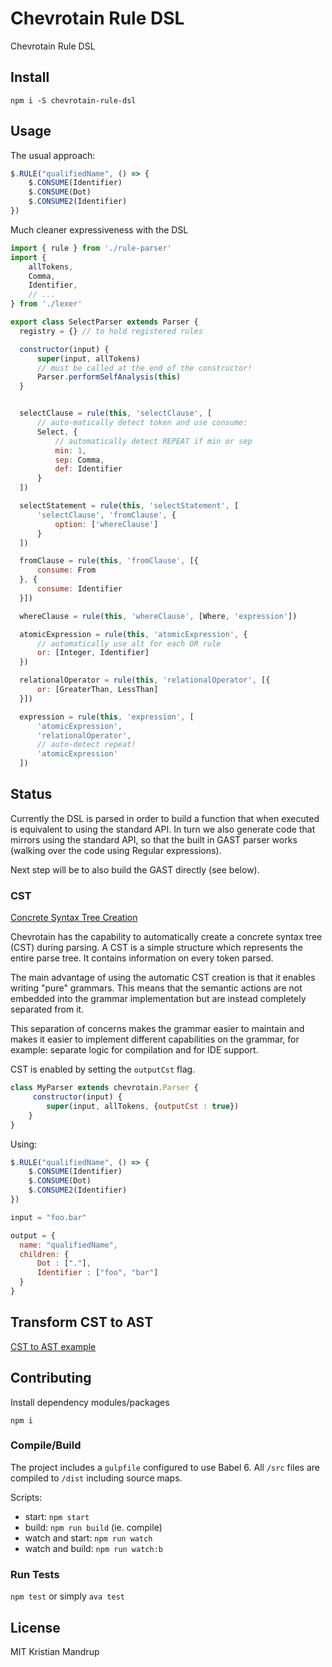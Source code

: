 # Chevrotain Rule DSL

Chevrotain Rule DSL

## Install

`npm i -S chevrotain-rule-dsl`

## Usage

The usual approach:

```js
$.RULE("qualifiedName", () => {
    $.CONSUME(Identifier)
    $.CONSUME(Dot)
    $.CONSUME2(Identifier)
})
```

Much cleaner expressiveness with the DSL

```js
import { rule } from './rule-parser'
import {
    allTokens,
    Comma,
    Identifier,
    // ...
} from './lexer'

export class SelectParser extends Parser {
  registry = {} // to hold registered rules

  constructor(input) {
      super(input, allTokens)
      // must be called at the end of the constructor!
      Parser.performSelfAnalysis(this)
  }


  selectClause = rule(this, 'selectClause', [
      // auto-matically detect token and use consume:
      Select, {
          // automatically detect REPEAT if min or sep
          min: 1,
          sep: Comma,
          def: Identifier
      }
  ])

  selectStatement = rule(this, 'selectStatement', [
      'selectClause', 'fromClause', {
          option: ['whereClause']
      }
  ])

  fromClause = rule(this, 'fromClause', [{
      consume: From
  }, {
      consume: Identifier
  }])

  whereClause = rule(this, 'whereClause', [Where, 'expression'])

  atomicExpression = rule(this, 'atomicExpression', {
      // automatically use alt for each OR rule
      or: [Integer, Identifier]
  })

  relationalOperator = rule(this, 'relationalOperator', [{
      or: [GreaterThan, LessThan]
  }])

  expression = rule(this, 'expression', [
      'atomicExpression',
      'relationalOperator',
      // auto-detect repeat!
      'atomicExpression'
  ])
```

## Status

Currently the DSL is parsed in order to build a function that when executed is equivalent
to using the standard API. In turn we also generate code that mirrors using the standard API, so that the built in GAST parser works (walking over the code using Regular expressions).

Next step will be to also build the GAST directly (see below).

### CST

[Concrete Syntax Tree Creation](https://github.com/SAP/chevrotain/blob/master/docs/concrete_syntax_tree.md)

Chevrotain has the capability to automatically create a concrete syntax tree (CST) during parsing. A CST is a simple structure which represents the entire parse tree. It contains information on every token parsed.

The main advantage of using the automatic CST creation is that it enables writing "pure" grammars. This means that the semantic actions are not embedded into the grammar implementation but are instead completely separated from it.

This separation of concerns makes the grammar easier to maintain and makes it easier to implement different capabilities on the grammar, for example: separate logic for compilation and for IDE support.

CST is enabled by setting the `outputCst` flag.

```js
class MyParser extends chevrotain.Parser {
     constructor(input) {
        super(input, allTokens, {outputCst : true})
    }
}
```

Using:

```js
$.RULE("qualifiedName", () => {
    $.CONSUME(Identifier)
    $.CONSUME(Dot)
    $.CONSUME2(Identifier)
})

input = "foo.bar"

output = {
  name: "qualifiedName",
  children: {
      Dot : ["."],
      Identifier : ["foo", "bar"]
  }
}
```

## Transform CST to AST

[CST to AST example](https://github.com/kdex/chi/blob/master/src/Parser.js#L249)

## Contributing

Install dependency modules/packages

`npm i`

### Compile/Build

The project includes a `gulpfile` configured to use Babel 6.
All `/src` files are compiled to `/dist` including source maps.

Scripts:

- start: `npm start`
- build: `npm run build` (ie. compile)
- watch and start: `npm run watch`
- watch and build: `npm run watch:b`

### Run Tests

`npm test` or simply `ava test`

## License

MIT Kristian Mandrup